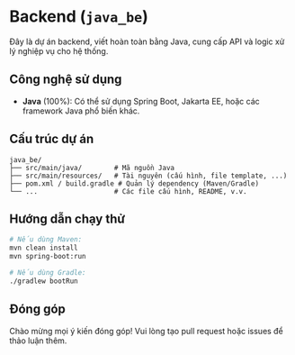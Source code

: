 # Backend (`java_be`)

Đây là dự án backend, viết hoàn toàn bằng Java, cung cấp API và logic xử lý nghiệp vụ cho hệ thống.

## Công nghệ sử dụng

- **Java** (100%): Có thể sử dụng Spring Boot, Jakarta EE, hoặc các framework Java phổ biến khác.

## Cấu trúc dự án

```plaintext
java_be/
├── src/main/java/        # Mã nguồn Java
├── src/main/resources/   # Tài nguyên (cấu hình, file template, ...)
├── pom.xml / build.gradle # Quản lý dependency (Maven/Gradle)
└── ...                   # Các file cấu hình, README, v.v.
```

## Hướng dẫn chạy thử

```bash
# Nếu dùng Maven:
mvn clean install
mvn spring-boot:run

# Nếu dùng Gradle:
./gradlew bootRun
```

## Đóng góp

Chào mừng mọi ý kiến đóng góp! Vui lòng tạo pull request hoặc issues để thảo luận thêm.
